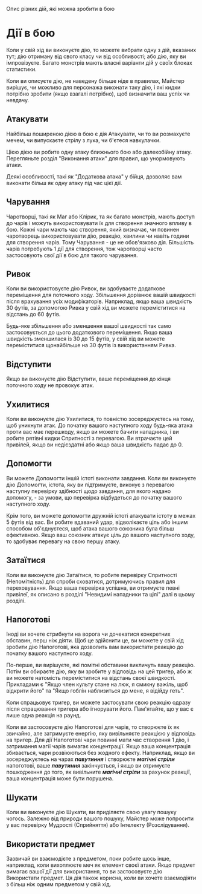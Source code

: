 Опис різних дій, які можна зробити в бою

# Дії в бою
Коли у свій хід ви виконуєте дію, то можете вибрати одну з дій, вказаних тут; дію отриману від свого класу чи від особливості; або дію, яку ви імпровізуєте. Багато монстрів мають власні варіанти дій у своїх блоках статистики.

Коли ви описуєте дію, не наведену більше ніде в правилах, Майстер вирішує, чи можливо для персонажа виконати таку дію, і які кидки потрібно зробити (якщо взагалі потрібно), щоб визначити ваш успіх чи невдачу.

## Атакувати
Найбільш поширеною дією в бою є дія Атакувати, чи то ви розмахуєте мечем, чи випускаєте стрілу з лука, чи б'єтеся навкулачки.

Цією дією ви робите одну атаку ближнього бою або далекобійну атаку. Перегляньте розділ "Виконання атаки" для правил, що унормовують атаки.

Деякі особливості, такі як "Додаткова атака" у бійця, дозволяє вам виконати більш як одну атаку під час цієї дії.

## Чарування
Чаротворці, такі як Маг або Клірик, та як багато монстрів, мають доступ до чарів і можуть використовувати їх для створення значного впливу в бою. Кожні чари мають час створення, який визначає, чи повинен чаротворець використовувати дію, реакцію, хвилини чи навіть години для створення чарів. Тому Чарування - це не обов'язково дія. Більшість чарів потребують 1 дії для створення, тож чаротворці часто застосовують свої дії в бою для такого чарування.

## Ривок
Коли ви використовуєте дію Ривок, ви здобуваєте додаткове переміщення для поточного ходу. Збільшення дорівнює вашій швидкості після врахування усіх модифікаторів. Наприклад, якщо ваша швидкість 30 футів, за допомогою Ривка у свій хід ви можете переміститися на відстань до 60 футів.

Будь-яке збільшення або зменшення вашої швидкості так само застосовується до цього додаткового переміщення. Якщо ваша швидкість зменшилася із 30 до 15 футів, у свій хід ви можете переміститися щонайбільше на 30 футів із використанням Ривка.

## Відступити
Якщо ви виконуєте дію Відступити, ваше переміщення до кінця поточного ходу не провокує атак.

## Ухилитися
Коли ви виконуєте дію Ухилитися, то повністю зосереджуєтесь на тому, щоб уникнути атак. До початку вашого наступного ходу будь-яка атака проти вас має перешкоду, якщо ви можете бачити нападника, і ви робите рятівні кидки Спритності з перевагою. Ви втрачаєте цей привілей, якщо ви недієздатні або якщо ваша швидкість падає до 0.

## Допомогти
Ви можете Допомогти іншій істоті виконати завдання. Коли ви виконуєте дію Допомогти, істота, яку ви підтримуєте, виконує з перевагою наступну перевірку здібності щодо завдання, для якого надано допомогу, - за умови, що перевірка відбудеться до початку вашого наступного ходу.

Крім того, ви можете допомогти дружній істоті атакувати істоту в межах 5 футів від вас. Ви робите вдаваний удар, відволікаєте ціль або іншим способом об'єднуєтеся, щоб атака вашого союзника була більш ефективною. Якщо ваш союзник атакує ціль до вашого наступного ходу, то здобуває перевагу на свою першу атаку.

## Затаїтися
Коли ви виконуєте дію Затаїтися, то робите перевірку Спритності (Непомітність) для спроби сховатися, дотримуючись правил для переховування. Якщо ваша перевірка успішна, ви отримуєте певні привілеї, як описано в розділі "Невидимі нападники та цілі" далі в цьому розділі.


## Напоготові
Іноді ви хочете стрибнути на ворога чи дочекатися конкретних обставин, перш ніж діяти. Щоб це здійснити це, ви можете у свій хід зробити дію Напоготові, яка дозволить вам використати реакцію до початку вашого наступного ходу.

По-перше, ви вирішуєте, які помітні обставини викличуть вашу реакцію. Потім ви обираєте дію, яку ви зробите у відповідь на цей тригер, або ж ви можете натомість переміститися на відстань своєї швидкості. Прикладами є "Якщо член культу стане на люк, я смикну важіль, щоб відкрити його" та "Якщо гоблін наблизиться до мене, я відійду геть".

Коли спрацьовує тригер, ви можете застосувати свою реакцію одразу після спрацювання тригера або ігнорувати його. Пам'ятайте, що у вас є лише одна реакція на раунд.

Коли ви застосовуєте дію Напоготові для чарів, то створюєте їх як звичайно, але затримуєте енергію, яку вивільняєте реакцією у відповідь на тригер. Для дії Напоготові чари повинні мати час створення 1 дію, і затримання магії чарів вимагає концентрації. Якщо ваша концентрація збивається, чари розвіюються без жодного ефекту. Наприклад, якщо ви зосереджуєтесь на чарах **_павутиння_** і створюєте **_магічні стріли_** напоготові, ваше **_павутиння_** закінчується, і якщо ви отримуєте пошкодження до того, як вивільните **_магічні стріли_** за рахунок реакції, ваша концентрація може бути порушена.

## Шукати
Коли ви виконуєте дію Шукати, ви приділяєте свою увагу пошуку чогось. Залежно від природи вашого пошуку, Майстер може попросити у вас перевірку Мудрості (Сприйняття) або Інтелекту (Розслідування).

## Використати предмет
Зазвичай ви взаємодієте з предметом, поки робите щось інше, наприклад, коли вихоплюєте меч як елемент своєї атаки. Якщо предмет вимагає вашої дії для використання, то ви застосовуєте дію Використати предмет. Ця дія також корисна, коли ви хочете взаємодіяти з більш ніж  одним предметом у свій хід.
